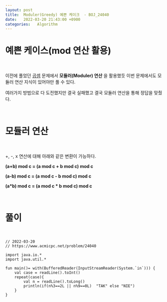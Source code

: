 ```yaml
---
layout: post
title:  Moduler(Greedy) 예쁜 케이크  - BOJ_24040
date:   2022-03-20 21:43:00 +0900
categories:   Algorithm
---
```



# 예쁜 케이스(mod 연산 활용)

<Br>

이전에 풀었던 [곱셈] 문제에서 __모듈러(Moduler) 연산__ 을 활용했듯 이번 문제에서도 모듈러 연산 지식이 있어야만 풀 수 있다.

여러가지 방법으로 다 도전했지만 결국 실패했고 결국 모듈러 연산을 통해 정답을 맞췄다.

<br>

# 모듈러 연산

<br>

+, -, x 연산에 대해 아래와 같은 변환이 가능하다.

__(a+b) mod c = (a mod c + b mod c) mod c__

__(a-b) mod c = (a mod c - b mod c) mod c__

__(a*b) mod c = (a mod c * b mod c) mod c__

<br>


[곱셈]: https://yonghanju.github.io/algorithm/2022/03/15/%EA%B3%B0%EC%85%89.html

# 풀이

<br>

```kotlin// 2022-03-15
// 2022-03-20
// https://www.acmicpc.net/problem/24040

import java.io.*
import java.util.*

fun main()= with(BufferedReader(InputStreamReader(System.`in`))) {
    val case = readLine().toInt()
    repeat(case){
        val n = readLine().toLong()
        println(if(n%3==2L || n%9==0L)  "TAK" else "NIE")
    }
}
```
